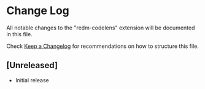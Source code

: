 # Change Log

All notable changes to the "redm-codelens" extension will be documented in this file.

Check [Keep a Changelog](http://keepachangelog.com/) for recommendations on how to structure this file.

## [Unreleased]

- Initial release